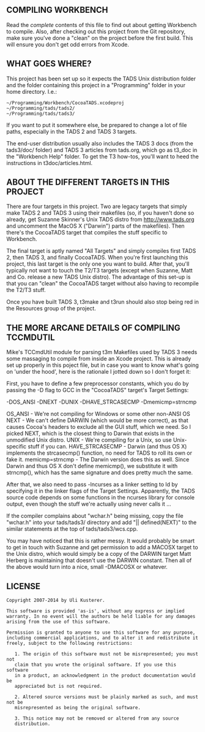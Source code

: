 COMPILING WORKBENCH
-------------------

Read the *complete* contents of this file to find out about getting Workbench to
compile. Also, after checking out this project from the Git repository, make
sure you've done a "clean" on the project before the first build. This will
ensure you don't get odd errors from Xcode.


WHAT GOES WHERE?
----------------

This project has been set up so it expects the TADS Unix distribution folder
and the folder containing this project in a "Programming" folder in your home
directory. I.e.:

	~/Programming/Workbench/CocoaTADS.xcodeproj
	~/Programming/tads/tads2/
	~/Programming/tads/tads3/
	
If you want to put it somewhere else, be prepared to change a lot of file
paths, especially in the TADS 2 and TADS 3 targets.

The end-user distribution usually also includes the TADS 3 docs (from the
tads3/doc/ folder) and TADS 3 articles from tads.org, which go as t3_doc in the
"Workbench Help" folder. To get the T3 how-tos, you'll want to heed the
instructions in t3doc/articles.html.


ABOUT THE DIFFERENT TARGETS IN THIS PROJECT
-------------------------------------------

There are four targets in this project. Two are legacy targets that simply
make TADS 2 and TADS 3 using their makefiles (so, if you haven't done so
already, get Suzanne Skinner's Unix TADS distro from http://www.tads.org
and uncomment the MacOS X ("Darwin") parts of the makefiles). Then there's
the CocoaTADS target that compiles the stuff specific to Workbench.

The final target is aptly named "All Targets" and simply compiles first TADS
2, then TADS 3, and finally CocoaTADS. When you're first launching this
project, this last target is the only one you want to build. After that, you'll
typically not want to touch the T2/T3 targets (except when Suzanne, Matt and Co.
release a new TADS Unix distro). The advantage of this set-up is that you can
"clean" the CocoaTADS target without also having to recompile the T2/T3 stuff.

Once you have built TADS 3, t3make and t3run should also stop being red in the
Resources group of the project.


THE MORE ARCANE DETAILS OF COMPILING TCCMDUTIL
----------------------------------------------

Mike's TCCmdUtil module for parsing t3m Makefiles used by TADS 3 needs some
massaging to compile from inside an Xcode project. This is already set
up properly in this poject file, but in case you want to know what's going on
'under the hood', here is the rationale I jotted down so I don't forget it:

First, you have to define a few preprocessor constants, which you do by passing
the -D flag to GCC in the "CocoaTADS" target's Target Settings:

-DOS_ANSI -DNEXT -DUNIX -DHAVE_STRCASECMP -Dmemicmp=strncmp 

OS_ANSI	- We're not compiling for Windows or some other non-ANSI OS
NEXT	- We can't define DARWIN (which would be more correct), as that
		  causes Cocoa's headers to exclude all the GUI stuff, which we
		  need. So I picked NEXT, which is the closest thing to Darwin
		  that exists in the unmodified Unix distro.
UNIX	- We're compiling for a Unix, so use Unix-specific stuff if
		  you can.
HAVE_STRCASECMP - Darwin (and thus OS X) implements the strcasecmp()
		  function, no need for TADS to roll its own or fake it.
memicmp=strncmp - The Darwin version does this as well. Since Darwin
		  and thus OS X don't define memicmp(), we substitute it with
		  strncmp(), which has the same signature and does pretty much
		  the same.

After that, we also need to pass -lncurses as a linker setting to ld
by specifying it in the linker flags of the Target Settings. Apparently,
the TADS source code depends on some functions in the ncurses library
for console output, even though the stuff we're actually using never
calls it ...

If the compiler complains about "wchar.h" being missing, copy the file
"wchar.h" into your tads/tads3/ directory and add "|| defined(NEXT)" to the
similar statements at the top of tads/tads3/wcs.cpp.

You may have noticed that this is rather messy. It would probably be smart to
get in touch with Suzanne and get permission to add a MACOSX target to the Unix
distro, which would simply be a copy of the DARWIN target Matt Herberg is
maintaining that doesn't use the DARWIN constant. Then all of the above would
turn into a nice, small -DMACOSX or whatever.

LICENSE
-------

	Copyright 2007-2014 by Uli Kusterer.
	
	This software is provided 'as-is', without any express or implied
	warranty. In no event will the authors be held liable for any damages
	arising from the use of this software.
	
	Permission is granted to anyone to use this software for any purpose,
	including commercial applications, and to alter it and redistribute it
	freely, subject to the following restrictions:
	
	   1. The origin of this software must not be misrepresented; you must not
	   claim that you wrote the original software. If you use this software
	   in a product, an acknowledgment in the product documentation would be
	   appreciated but is not required.
	
	   2. Altered source versions must be plainly marked as such, and must not be
	   misrepresented as being the original software.
	
	   3. This notice may not be removed or altered from any source
	   distribution.

